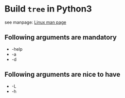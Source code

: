 # Build `tree` in Python3

see manpage:
[Linux man page](https://linux.die.net/man/1/tree)

## Following arguments are mandatory
* -help
* -a
* -d

## Following arguments are nice to have
* -L
* -h
